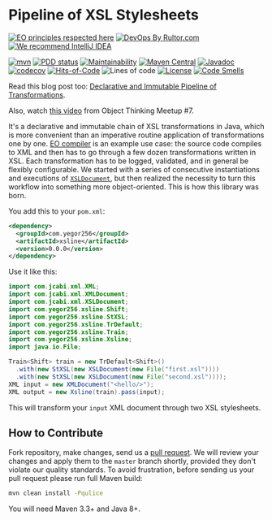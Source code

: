 # Pipeline of XSL Stylesheets

[![EO principles respected here](https://www.elegantobjects.org/badge.svg)](https://www.elegantobjects.org)
[![DevOps By Rultor.com](http://www.rultor.com/b/yegor256/xsline)](http://www.rultor.com/p/yegor256/xsline)
[![We recommend IntelliJ IDEA](https://www.elegantobjects.org/intellij-idea.svg)](https://www.jetbrains.com/idea/)

[![mvn](https://github.com/yegor256/xsline/actions/workflows/mvn.yml/badge.svg)](https://github.com/yegor256/xsline/actions/workflows/mvn.yml)
[![PDD status](http://www.0pdd.com/svg?name=yegor256/xsline)](http://www.0pdd.com/p?name=yegor256/xsline)
[![Maintainability](https://api.codeclimate.com/v1/badges/742bde48ea6fabdba1ce/maintainability)](https://codeclimate.com/github/yegor256/xsline/maintainability)
[![Maven Central](https://img.shields.io/maven-central/v/com.yegor256/xsline.svg)](https://maven-badges.herokuapp.com/maven-central/com.yegor256/xsline)
[![Javadoc](http://www.javadoc.io/badge/com.yegor256/xsline.svg)](http://www.javadoc.io/doc/com.yegor256/xsline)
[![codecov](https://codecov.io/gh/yegor256/xsline/branch/master/graph/badge.svg)](https://codecov.io/gh/yegor256/xsline)
[![Hits-of-Code](https://hitsofcode.com/github/yegor256/xsline)](https://hitsofcode.com/view/github/yegor256/xsline)
![Lines of code](https://img.shields.io/tokei/lines/github/yegor256/xsline)
[![License](https://img.shields.io/badge/license-MIT-green.svg)](https://github.com/yegor256/xsline/blob/master/LICENSE.txt)
[![Code Smells](https://sonarcloud.io/api/project_badges/measure?project=yegor256_xsline&metric=code_smells)](https://sonarcloud.io/summary/new_code?id=yegor256_xsline)

Read this blog post too:
[Declarative and Immutable Pipeline of Transformations][blog].

Also, watch [this video](https://www.youtube.com/watch?v=C6CQWzOKEJs)
from Object Thinking Meetup #7.

It's a declarative and immutable chain of XSL transformations in Java,
which is more convenient than an imperative routine application
of transformations one by one. [EO compiler](https://github.com/objectionary/eo)
is an example use case: the source code compiles to XML and then has
to go through a few dozen transformations written in XSL. Each transformation
has to be logged, validated, and in general be flexibly configurable. We started
with a series of consecutive instantiations and executions of
[`XSLDocument`][XSLDocument],
but then realized the necessity to turn this workflow into something more
object-oriented. This is how this library was born.

You add this to your `pom.xml`:

```xml
<dependency>
  <groupId>com.yegor256</groupId>
  <artifactId>xsline</artifactId>
  <version>0.0.0</version>
</dependency>
```

Use it like this:

```java
import com.jcabi.xml.XML;
import com.jcabi.xml.XMLDocument;
import com.jcabi.xml.XSLDocument;
import com.yegor256.xsline.Shift;
import com.yegor256.xsline.StXSL;
import com.yegor256.xsline.TrDefault;
import com.yegor256.xsline.Train;
import com.yegor256.xsline.Xsline;
import java.io.File;

Train<Shift> train = new TrDefault<Shift>()
  .with(new StXSL(new XSLDocument(new File("first.xsl"))))
  .with(new StXSL(new XSLDocument(new File("second.xsl"))));
XML input = new XMLDocument("<hello/>");
XML output = new Xsline(train).pass(input);
```

This will transform your `input` XML document
through two XSL stylesheets.

## How to Contribute

Fork repository, make changes, send us a
[pull request](https://www.yegor256.com/2014/04/15/github-guidelines.html).
We will review your changes and apply them to the
`master` branch shortly,
provided they don't violate our quality standards. To avoid frustration,
before sending us your pull request please run full Maven build:

```bash
mvn clean install -Pqulice
```

You will need Maven 3.3+ and Java 8+.

[blog]: https://www.yegor256.com/2022/08/10/xsline-immutable-pipeline.html
[XSLDocument]: https://www.javadoc.io/doc/com.jcabi/jcabi-xml/0.21.5/com/jcabi/xml/XSLDocument.html
